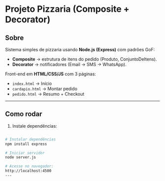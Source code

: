 # Projeto Pizzaria (Composite + Decorator)

##  Sobre  
Sistema simples de pizzaria usando **Node.js (Express)** com padrões GoF:  
- **Composite** → estrutura de itens do pedido (Produto, ConjuntoDeItens).  
- **Decorator** → notificadores (Email → SMS → WhatsApp).  

Front-end em **HTML/CSS/JS** com 3 páginas:  
- `index.html` → Início  
- `cardapio.html` → Montar pedido  
- `pedido.html` → Resumo + Checkout  

---

## Como rodar  
1. Instale dependências:
```bash

# Instalar dependências
npm install express

# Iniciar servidor
node server.js

# Acesse no navegador:
http://localhost:4500
---

